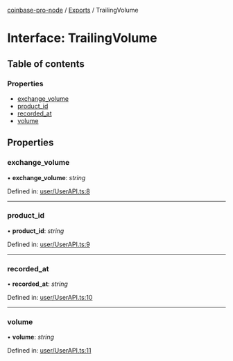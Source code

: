 [coinbase-pro-node](../README.md) / [Exports](../modules.md) / TrailingVolume

# Interface: TrailingVolume

## Table of contents

### Properties

- [exchange\_volume](trailingvolume.md#exchange_volume)
- [product\_id](trailingvolume.md#product_id)
- [recorded\_at](trailingvolume.md#recorded_at)
- [volume](trailingvolume.md#volume)

## Properties

### exchange\_volume

• **exchange\_volume**: *string*

Defined in: [user/UserAPI.ts:8](https://github.com/bennycode/coinbase-pro-node/blob/c3d8f7c/src/user/UserAPI.ts#L8)

___

### product\_id

• **product\_id**: *string*

Defined in: [user/UserAPI.ts:9](https://github.com/bennycode/coinbase-pro-node/blob/c3d8f7c/src/user/UserAPI.ts#L9)

___

### recorded\_at

• **recorded\_at**: *string*

Defined in: [user/UserAPI.ts:10](https://github.com/bennycode/coinbase-pro-node/blob/c3d8f7c/src/user/UserAPI.ts#L10)

___

### volume

• **volume**: *string*

Defined in: [user/UserAPI.ts:11](https://github.com/bennycode/coinbase-pro-node/blob/c3d8f7c/src/user/UserAPI.ts#L11)
